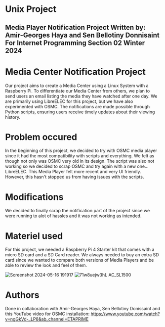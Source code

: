 # Unix Project
Media Player Notification Project
Written by: Amir-Georges Haya and Sen Bellotiny Donnisaint
For Internet Programming Section 02 Winter 2024
----------------------------------

# Media Center Notification Project
Our project aims to create a Media Center using a Linux System with a Raspberry Pi. To differentiate our Media Center from others, we plan to send users an email listing the media they have watched after one day. We are primarily using LibreELEC for this project, but we have also experimented with OSMC. The notifications are made possible through Python scripts, ensuring users receive timely updates about their viewing history.

# Problem occured
In the beginning of this project, we decided to try with OSMC media player since it had the most compatibility with scripts and everything. We felt as though not only was OSMC very old in its design. The script was also not working so we decided to scrap OSMC and try again with a new one... LibreELEC. This Media Player felt more recent and very UI friendly. However, this hasn't stopped us from having issues with the scripts.

# Modifications
We decided to finally scrap the notification part of the project since we were running to alot of hassles and it was not working as intended. 



# Materiel used
For this project, we needed a Raspberry Pi 4 Starter kit that comes with a micro SD card and a SD Card reader. We always needed to buy an extra SD card since we wanted to compare both versions of Media Players and be able to review the look and feel of them.

![Screenshot 2024-05-16 191917](https://github.com/AmirGeorgesHaya/Unix_Project/assets/129766673/08cf83a3-fe7d-480f-8aba-06c913f93b48) ![71w8uejw3hL _AC_SL1500_](https://github.com/AmirGeorgesHaya/Unix_Project/assets/129766673/70d1abeb-c3b0-4043-9cd1-dab65bbe6cb0)


# Authors
Done in collaboration with Amir-Georges Haya, Sen Bellotiny Donissaint and this YouTube video for OSMC installation: https://www.youtube.com/watch?v=ngGkVd-_LP8&ab_channel=ETAPRIME


  
